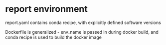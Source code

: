 # report environment

report.yaml contains conda recipe, with explicitly defined software versions

Dockerfile is generalized - env_name is passed in during docker build, and conda recipe is used to build the docker image
